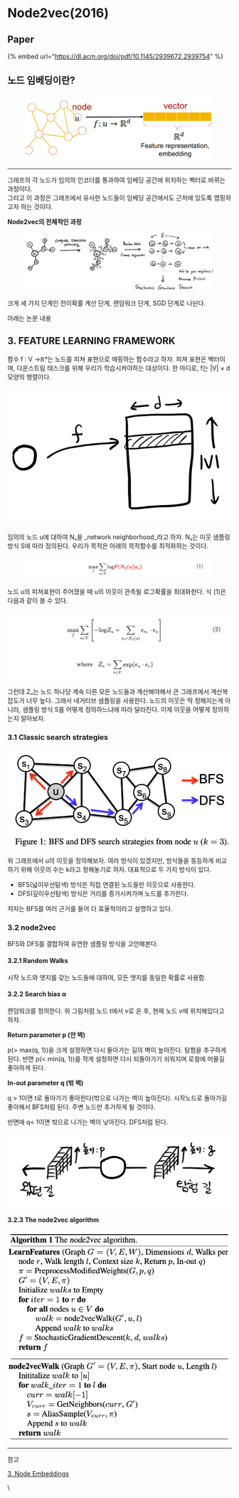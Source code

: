 # Node2vec(2016)

## Paper

{% embed url="https://dl.acm.org/doi/pdf/10.1145/2939672.2939754" %}

## **노드 임베딩이란?**

<figure><img src="../.gitbook/assets/image (11).png" alt=""><figcaption></figcaption></figure>

****

그래프의 각 노드가 임의의 인코더를 통과하여 임베딩 공간에 위치하는 벡터로 바뀌는 과정이다.\
그리고 이 과정은 그래프에서 유사한 노드들이 임베딩 공간에서도 근처에 있도록 맵핑하고자 하는 것이다.

&#x20;

**Node2vec의 전체적인 과정**

<figure><img src="../.gitbook/assets/image (12).png" alt=""><figcaption></figcaption></figure>

크게 세 가지 단계인 전이확률 계산 단계, 랜덤워크 단계, SGD 단계로 나뉜다.

&#x20;

아래는 논문 내용

## 3. FEATURE LEARNING FRAMEWORK <a href="#3.-feature-learning-framework" id="3.-feature-learning-framework"></a>

함수 f : V →ℝᵈ는 노드를 피쳐 표현으로 매핑하는 함수라고 하자. 피쳐 표현은 벡터이며, 다운스트림 태스크를 위해 우리가 학습시켜야하는 대상이다. 한 마디로, f는 |V| × d 모양의 행렬이다.

![](<../.gitbook/assets/image (3) (5).png>)

임의의 노드 u에 대하여 Nₛ을 _network neighborhood_라고 하자. Nₛ는 이웃 샘플링 방식 S에 따라 정의된다. 우리가 목적은 아래의 목적함수를 최적화하는 것이다.

<figure><img src="../.gitbook/assets/image (8).png" alt=""><figcaption></figcaption></figure>

노드 u의 피쳐표현이 주어졌을 때 u의 이웃이 관측될 로그확률을 최대화한다. 식 (1)은 다음과 같이 쓸 수 있다.

![](../.gitbook/assets/image.png)

그런데 Zᵤ는 노드 하나당 계속 다른 모든 노드들과 계산해야해서 큰 그래프에서 계산복잡도가 너무 높다. 그래서 네거티브 샘플링을 사용한다. 노드의 이웃은 딱 정해지는게 아니라, 샘플링 방식 S를 어떻게 정의하느냐에 따라 달라진다. 이제 이웃을 어떻게 정의하는지 알아보자.

### 3.1 Classic search strategies <a href="#3.1-classic-search-strategies" id="3.1-classic-search-strategies"></a>

![](<../.gitbook/assets/image (6).png>)

위 그래프에서 u의 이웃을 정의해보자. 여러 방식이 있겠지만, 방식들을 동등하게 비교하기 위해 이웃의 수는 k라고 정해놓기로 하자. 대표적으로 두 가지 방식이 있다.

* BFS(넓이우선탐색) 방식은 직접 연결된 노드들만 이웃으로 사용한다.
* DFS(깊이우선탐색) 방식은 거리를 증가시켜가며 노드를 추가한다.

저자는 BFS를 여러 근거를 들어 더 효율적이라고 설명하고 있다.

&#x20;

### 3.2 node2vec <a href="#3.2-node2vec" id="3.2-node2vec"></a>

BFS와 DFS를 결합하여 유연한 샘플링 방식을 고안해본다.

#### 3.2.1 Random Walks <a href="#3.2.1-random-walks" id="3.2.1-random-walks"></a>

시작 노드와 엣지를 갖는 노드들에 대하여, 모든 엣지를 동일한 확률로 사용함.

#### 3.2.2 Search bias α <a href="#3.2.2-search-bias-a" id="3.2.2-search-bias-a"></a>



&#x20;

랜덤워크를 정의한다. 위 그림처럼 노드 t에서 v로 온 후, 현재 노드 v에 위치해있다고 하자.

**Return parameter p (안 벽)**

p(> max(q, 1))을 크게 설정하면 다시 돌아가는 길의 벽이 높아진다. 탐험을 추구하게 된다. 반면 p(< min(q, 1))를 작게 설정하면 다시 되돌아가기 쉬워지며 로컬에 머물길 좋아하게 된다.

**In-out parameter q (밖 벽)**

q > 1이면 t로 돌아가기 좋아한다(밖으로 나가는 벽이 높아진다). 시작노드로 돌아가길 좋아해서 BFS처럼 된다. 주변 노드만 추가하게 될 것이다.

반면에 q< 1이면 밖으로 나가는 벽이 낮아진다. DFS처럼 된다.

![](<../.gitbook/assets/image (2) (6).png>)

&#x20;

#### 3.2.3 The node2vec algorithm <a href="#3.2.3-the-node2vec-algorithm" id="3.2.3-the-node2vec-algorithm"></a>

![](<../.gitbook/assets/image (7).png>)

&#x20;

&#x20;

&#x20;

***

참고

[3. Node Embeddings](https://velog.io/@tobigsgnn1415/Node-Embeddings#6-how-to-use-embeddings)

\
